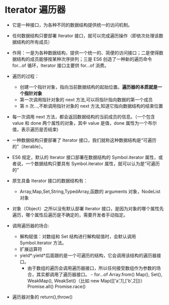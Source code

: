 # Iterator 遍历器

- 它是一种接口，为各种不同的数据结构提供统一的访问机制。
- 任何数据结构只要部署 Iterator 接口，就可以完成遍历操作（即依次处理该数据结构的所有成员）
- 作用：一是为各种数据结构，提供一个统一的、简便的访问接口；二是使得数据结构的成员能够按某种次序排列；三是 ES6 创造了一种新的遍历命令 for...of 循环，Iterator 接口主要供 for...of 消费。

- 遍历的过程：

  - 创建一个指针对象，指向当前数据结构的起始位置。**遍历器的本质就是一个指针对象**
  - 第一次调用指针对象的 next 方法,可以将指针指向数据的第一个成员
  - 第 n 次...,不断调用指针对象的 next 方法,知道它指向数据结构的结束位置

- 每一次调用 next 方法，都会返回数据结构的当前成员的信息。（一个包含 value 和 done 两个属性的对象，其中 value 是值，done 属性为一个布尔值，表示遍历是否结束)
- 一种数据结构只要部署了 Iterator 接口，我们就称这种数据结构是“可遍历的”（iterable）。
- ES6 规定，默认的 Iterator 接口部署在数据结构的 Symbol.iterator 属性，或者说，一个数据结构只要具有 Symbol.iterator 属性，就可以认为是“可遍历的”
- 原生具备 Iterator 接口的数据结构有：
  - Array,Map,Set,String,TypedArray,函数的 arguments 对象，NodeList 对象
- 对象（Object）之所以没有默认部署 Iterator 接口，是因为对象的哪个属性先遍历，哪个属性后遍历是不确定的，需要开发者手动指定。
- 调用遍历器的场合:
  - 解构赋值：对数组和 Set 结构进行解构赋值时，会默认调用 Symbol.iterator 方法。
  - 扩展运算符
  - yield*:yield*后面跟的是一个可遍历的结构，它会调用该结构的遍历器接口。
    - 由于数组的遍历会调用遍历器接口，所以任何接受数组作为参数的场合，其实都调用了遍历器接口。 - for...of
      Array.from()
      Map(), Set(), WeakMap(), WeakSet()（比如 new Map([['a',1],['b',2]])）
      Promise.all()
      Promise.race()
- 遍历器对象的 return(),throw()

